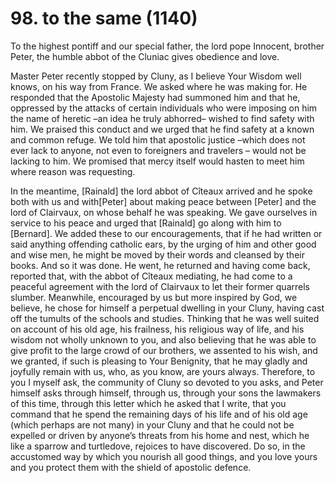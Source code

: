 # 98. to the same \(1140\)

To the highest pontiff and our special father, the lord pope Innocent, brother Peter, the humble abbot of the Cluniac gives obedience and love.

Master Peter recently stopped by Cluny, as I believe Your Wisdom well knows, on his way from France. We asked where he was making for. He responded that the Apostolic Majesty had summoned him and that he, oppressed by the attacks of certain individuals who were imposing on him the name of heretic –an idea he truly abhorred– wished to find safety with him. We praised this conduct and we urged that he find safety at a known and common refuge. We told him that apostolic justice –which does not ever lack to anyone, not even to foreigners and travelers – would not be lacking to him. We promised that mercy itself would hasten to meet him where reason was requesting. 

In the meantime, \[Rainald\] the lord abbot of Cîteaux arrived and he spoke both with us and with\[Peter\] about making peace between \[Peter\] and the lord of Clairvaux, on whose behalf he was speaking. We gave ourselves in service to his peace and urged that \[Rainald\] go along with him to \[Bernard\]. We added these to our encouragements, that if he had written or said anything offending catholic ears, by the urging of him and other good and wise men, he might be moved by their words and cleansed by their books. And so it was done. He went, he returned and having come back, reported that, with the abbot of Cîteaux mediating,  he had come to a peaceful agreement with the lord of Clairvaux to let their former quarrels slumber. Meanwhile, encouraged by us but more inspired by God, we believe, he chose for himself a perpetual dwelling in your Cluny, having cast off the tumults of the schools and studies. Thinking that he was well suited on account of his old age, his frailness, his religious way of life, and his wisdom not wholly unknown to you, and also believing that he was able to give profit to the large crowd of our brothers, we assented to his wish, and we granted, if such is pleasing to Your Benignity, that he may gladly and joyfully remain with us, who, as you know, are yours always. Therefore, to you I myself ask, the community of Cluny so devoted to you asks, and Peter himself asks through himself, through us, through your sons the lawmakers of this time, through this letter which he asked that I write, that you command that he spend the remaining days of his life and of his old age \(which perhaps are not many\) in your Cluny and that he could not be expelled or driven by anyone’s threats from his home and nest, which he like a sparrow and turtledove, rejoices to have discovered. Do so, in the accustomed way by which you nourish all good things, and you love yours and you protect them with the shield of apostolic defence.

